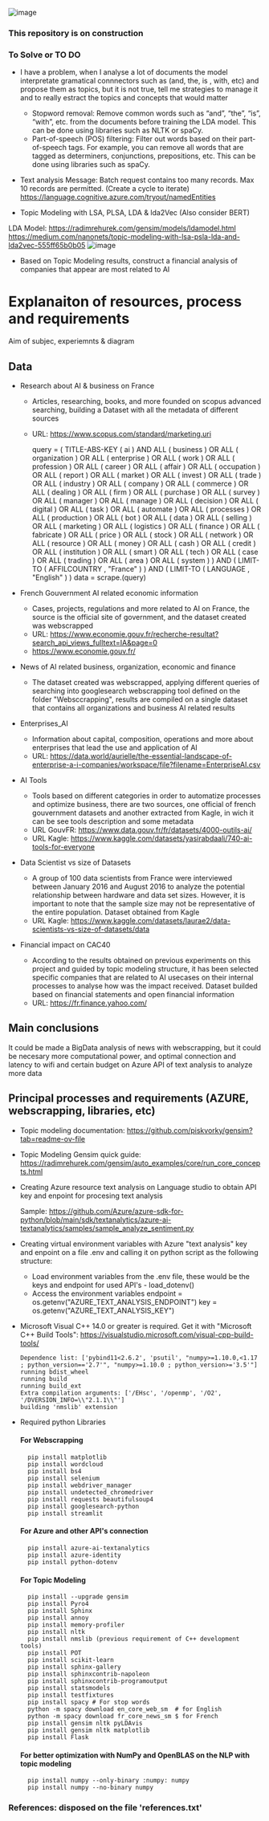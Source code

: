 ![image](https://github.com/Jhonnatan7br/Impact-of-AI-in-organizations/assets/104907786/d87a7990-b7c8-4769-a55e-9e028f2ca039)

### This repository is on construction

### To Solve or TO DO

- I have a problem, when I analyse a lot of documents the model interpretate gramatical connnectors such as (and, the, is , with, etc) and propose them as topics, but it is not true, tell me strategies to manage it and to really estract the topics and concepts that would matter
    - Stopword removal: Remove common words such as “and”, “the”, “is”, “with”, etc. from the documents before training the LDA model. This can be done using libraries such as NLTK or spaCy.
    - Part-of-speech (POS) filtering: Filter out words based on their part-of-speech tags. For example, you can remove all words that are tagged as determiners, conjunctions, prepositions, etc. This can be done using libraries such as spaCy.

- Text analysis Message: Batch request contains too many records. Max 10 records are permitted. (Create a cycle to iterate)
  https://language.cognitive.azure.com/tryout/namedEntities 

- Topic Modeling with LSA, PLSA, LDA & lda2Vec (Also consider BERT)

LDA Model: https://radimrehurek.com/gensim/models/ldamodel.html
https://medium.com/nanonets/topic-modeling-with-lsa-psla-lda-and-lda2vec-555ff65b0b05
![image](https://github.com/Jhonnatan7br/Impact-of-AI-in-organizations/assets/104907786/bfd97b7b-2ee8-4d5e-8b6b-57ca89fc7d1e)
- Based on Topic Modeling results, construct a financial analysis of companies that appear are most related to AI 

# Explanaiton of resources, process and requirements

Aim of subjec, experiemnts & diagram

## Data
- Research about AI & business on France
    - Articles, researching, books, and more founded on scopus advanced searching, building a Dataset with all the metadata of different sources
    - URL: https://www.scopus.com/standard/marketing.uri

        query = ( TITLE-ABS-KEY ( ai ) AND ALL ( business ) OR ALL ( organization ) OR ALL ( enterprise ) OR ALL ( work ) OR ALL ( profession ) OR ALL ( career ) OR ALL ( affair ) OR ALL ( occupation ) OR ALL ( report ) OR ALL ( market ) OR ALL ( invest ) OR ALL ( trade ) OR ALL ( industry ) OR ALL ( company ) OR ALL ( commerce ) OR ALL ( dealing ) OR ALL ( firm ) OR ALL ( purchase ) OR ALL ( survey ) OR ALL ( manager ) OR ALL ( manage ) OR ALL ( decision ) OR ALL ( digital ) OR ALL ( task ) OR ALL ( automate ) OR ALL ( processes ) OR ALL ( production ) OR ALL ( bot ) OR ALL ( data ) OR ALL ( selling ) OR ALL ( marketing ) OR ALL ( logistics ) OR ALL ( finance ) OR ALL ( fabricate ) OR ALL ( price ) OR ALL ( stock ) OR ALL ( network ) OR ALL ( resource ) OR ALL ( money ) OR ALL ( cash ) OR ALL ( credit ) OR ALL ( institution ) OR ALL ( smart ) OR ALL ( tech ) OR ALL ( case ) OR ALL ( trading ) OR ALL ( area ) OR ALL ( system ) ) AND ( LIMIT-TO ( AFFILCOUNTRY , "France" ) ) AND ( LIMIT-TO ( LANGUAGE , "English" ) )
        data = scrape.(query)

- French Gouvernment AI related economic information
    - Cases, projects, regulations and more related to AI on France, the source is the official site of government, and the dataset created was webscrapped
    - URL: https://www.economie.gouv.fr/recherche-resultat?search_api_views_fulltext=IA&page=0
    - https://www.economie.gouv.fr/
- News of AI related business, organization, economic and finance
    - The dataset created was webscrapped, applying different queries of searching into googlesearch webscrapping tool defined on the folder "Websccrapping", results are compiled on a single dataset that contains all organizations and business AI related results
- Enterprises_AI
    - Information about capital, composition, operations and more about enterprises that lead the use and application of AI 
    - URL:     https://data.world/aurielle/the-essential-landscape-of-enterprise-a-i-companies/workspace/file?filename=EnterpriseAI.csv
- AI Tools
    - Tools based on different categories in order to automatize processes and optimize business, there are two sources, one official of french gouvernment datasets and another extracted from Kagle, in wich it can be see tools description and some metadata
    - URL GouvFR: https://www.data.gouv.fr/fr/datasets/4000-outils-ai/
    - URL Kagle: https://www.kaggle.com/datasets/yasirabdaali/740-ai-tools-for-everyone 
- Data Scientist vs size of Datasets
    - A group of 100 data scientists from France were interviewed between January 2016 and August 2016 to analyze the potential relationship between hardware and data set sizes. However, it is important to note that the sample size may not be representative of the entire population. Dataset obtained from Kagle
    - URL Kagle: https://www.kaggle.com/datasets/laurae2/data-scientists-vs-size-of-datasets/data
- Financial impact on CAC40
    - According to the results obtained on previous experiments on this project and guided by topic modeling structure, it has been selected specific companies that are related to AI usecases on their internal processes to analyse how was the impact received. Dataset builded based on financial statements and open financial information 
    - URL: https://fr.finance.yahoo.com/             

## Main conclusions

It could be made a BigData analysis of news with webscrapping, but it could be necesary more computational power, and optimal connection and latency to wifi and certain budget on Azure API of text analysis to analyze more data  

## Principal processes and requirements (AZURE, webscrapping, libraries, etc)

- Topic modeling documentation: https://github.com/piskvorky/gensim?tab=readme-ov-file

- Topic Modeling Gensim quick guide: https://radimrehurek.com/gensim/auto_examples/core/run_core_concepts.html

- Creating Azure resource text analysis on Language studio to obtain API key and enpoint for procesing text analysis 
    
    Sample:
    https://github.com/Azure/azure-sdk-for-python/blob/main/sdk/textanalytics/azure-ai-textanalytics/samples/sample_analyze_sentiment.py

- Creating virtual environment variables with Azure "text analysis" key and enpoint on a file .env and calling it on python script as the following structure:
    
    - Load environment variables from the .env file, these would be the keys and endpoint for used API's - load_dotenv()
    - Access the environment variables
        endpoint = os.getenv("AZURE_TEXT_ANALYSIS_ENDPOINT")
        key = os.getenv("AZURE_TEXT_ANALYSIS_KEY")    
        
- Microsoft Visual C++ 14.0 or greater is required. Get it with "Microsoft C++ Build Tools": https://visualstudio.microsoft.com/visual-cpp-build-tools/

      Dependence list: ['pybind11<2.6.2', 'psutil', "numpy>=1.10.0,<1.17 ; python_version=='2.7'", "numpy>=1.10.0 ; python_version>='3.5'"]     
      running bdist_wheel
      running build
      running build_ext
      Extra compilation arguments: ['/EHsc', '/openmp', '/O2', '/DVERSION_INFO=\\"2.1.1\\"']    
      building 'nmslib' extension

- Required python Libraries
    #### For Webscrapping
        pip install matplotlib
        pip install wordcloud
        pip install bs4
        pip install selenium
        pip install webdriver_manager
        pip install undetected_chromedriver
        pip install requests beautifulsoup4
        pip install googlesearch-python
        pip install streamlit

    #### For Azure and other API's connection
        pip install azure-ai-textanalytics
        pip install azure-identity
        pip install python-dotenv

    #### For Topic Modeling 
        pip install --upgrade gensim
        pip install Pyro4
        pip install Sphinx
        pip install annoy
        pip install memory-profiler
        pip install nltk
        pip install nmslib (previous requirement of C++ development tools)
        pip install POT
        pip install scikit-learn
        pip install sphinx-gallery
        pip install sphinxcontrib-napoleon
        pip install sphinxcontrib-programoutput
        pip install statsmodels
        pip install testfixtures
        pip install spacy # For stop words
        python -m spacy download en_core_web_sm  # for English
        python -m spacy download fr_core_news_sm $ for French
        pip install gensim nltk pyLDAvis
        pip install gensim nltk matplotlib
        pip install Flask

    #### For better optimization with NumPy and OpenBLAS on the NLP with topic modeling
        pip install numpy --only-binary :numpy: numpy
        pip install numpy --no-binary numpy

### References: disposed on the file 'references.txt'